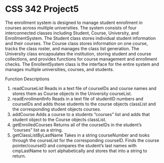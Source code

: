 # CSS 342 Project5
The enrollment system is designed to manage student enrollment in courses across multiple universities. 
The system consists of four interconnected classes including Student, Course, University, and EnrollmentSystem.
The Student class stores individual student information and their courses.
The Course class stores information on one course, tracks the class roster, and manages the class list generation.
The University class encapsulates the institution, storing student and course collections,
and provides functions for course management and enrollment checks.
The EnrollentSystem class is the interface for the entire system and manages multiple universities, courses, and students.

Function Descriptions
1. readCourseList
Reads in a text file of courseIDs and course names and stores them as Course objects in the University courseList.
2. readEnrollmentInfo
Reads in a text file of studentID numbers and courseIDs and adds those students to the course objects classList and the corresponding student objects courses.
3. addCourse
Adds a course to a students “courses” list and adds that student object to the Course objects classList.
4. getEnrolledCourses
Returns all of the courseIDs in the student’s “courses” list as a string.
5. getClassListByLastName
Takes in a string courseNumber and looks through the courseList for the corresponding courseID. Finds the course pointer/courseID and compares the student’s last names with cmpLastName to sort alphabetically and stores that into a string to return.
